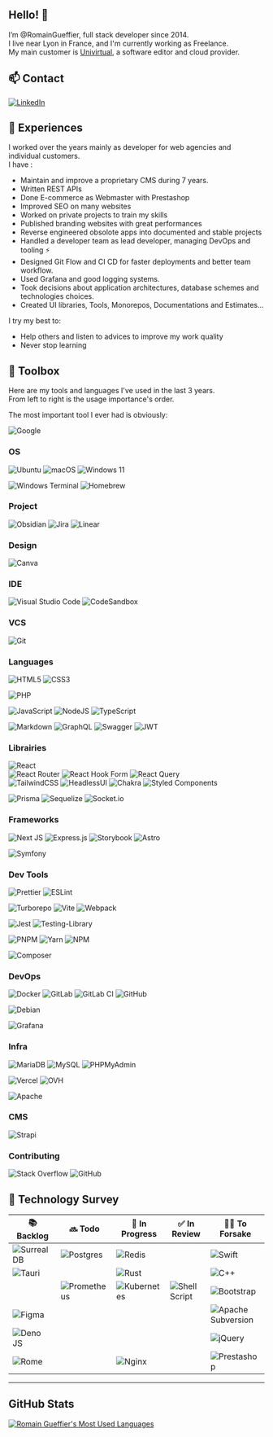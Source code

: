 [linkedin]: https://www.linkedin.com/in/romain-gueffier/

## Hello! 👋

I’m @RomainGueffier, full stack developer since 2014.<br/>
I live near Lyon in France, and I'm currently working as Freelance.<br/>
My main customer is [Univirtual](https://www.univitual.ch), a software editor and cloud provider. 

## 📫 Contact

[![LinkedIn](https://img.shields.io/badge/linkedin-%230077B5.svg?style=for-the-badge&logo=linkedin&logoColor=white)][linkedin]

## 🧳 Experiences

I worked over the years mainly as developer for web agencies and individual customers.</br>
I have :
- Maintain and improve a proprietary CMS during 7 years.
- Written REST APIs
- Done E-commerce as Webmaster with Prestashop
- Improved SEO on many websites
- Worked on private projects to train my skills
- Published branding websites with great performances
- Reverse engineered obsolote apps into documented and stable projects
- Handled a developer team as lead developer, managing DevOps and tooling ⚡
- Designed Git Flow and CI CD for faster deployments and better team workflow.
- Used Grafana and good logging systems.
- Took decisions about application architectures, database schemes and technologies choices.
- Created UI libraries, Tools, Monorepos, Documentations and Estimates...

I try my best to:
- Help others and listen to advices to improve my work quality
- Never stop learning

## 🧰 Toolbox

Here are my tools and languages I've used in the last 3 years.<br/>
From left to right is the usage importance's order.

The most important tool I ever had is obviously:

![Google](https://img.shields.io/badge/google-4285F4?style=for-the-badge&logo=google&logoColor=white)

### OS

![Ubuntu](https://img.shields.io/badge/Ubuntu-E95420?style=for-the-badge&logo=ubuntu&logoColor=white)
![macOS](https://img.shields.io/badge/mac%20os-000000?style=for-the-badge&logo=macos&logoColor=F0F0F0)
![Windows 11](https://img.shields.io/badge/Windows%2011-%230079d5.svg?style=for-the-badge&logo=Windows%2011&logoColor=white)

![Windows Terminal](https://img.shields.io/badge/Windows%20Terminal-%234D4D4D.svg?style=for-the-badge&logo=windows-terminal&logoColor=white)
![Homebrew](https://img.shields.io/badge/Homebrew-%23FBB040.svg?style=for-the-badge&logo=homebrew&logoColor=white)

### Project

![Obsidian](https://img.shields.io/badge/Obsidian-%23483699.svg?style=for-the-badge&logo=obsidian&logoColor=white)
![Jira](https://img.shields.io/badge/jira-%230A0FFF.svg?style=for-the-badge&logo=jira&logoColor=white)
![Linear](https://img.shields.io/badge/linear-%235E6AD2.svg?style=for-the-badge&logo=linear&logoColor=white)

### Design

![Canva](https://img.shields.io/badge/Canva-%2300C4CC.svg?style=for-the-badge&logo=Canva&logoColor=white)

### IDE

![Visual Studio Code](https://img.shields.io/badge/Visual%20Studio%20Code-0078d7.svg?style=for-the-badge&logo=visual-studio-code&logoColor=white)
![CodeSandbox](https://img.shields.io/badge/Codesandbox-040404?style=for-the-badge&logo=codesandbox&logoColor=DBDBDB)

### VCS

![Git](https://img.shields.io/badge/git-%23F05033.svg?style=for-the-badge&logo=git&logoColor=white)

### Languages

![HTML5](https://img.shields.io/badge/html5-%23E34F26.svg?style=for-the-badge&logo=html5&logoColor=white)
![CSS3](https://img.shields.io/badge/css3-%231572B6.svg?style=for-the-badge&logo=css3&logoColor=white)

![PHP](https://img.shields.io/badge/php-%23777BB4.svg?style=for-the-badge&logo=php&logoColor=white)

![JavaScript](https://img.shields.io/badge/javascript-%23323330.svg?style=for-the-badge&logo=javascript&logoColor=%23F7DF1E)
![NodeJS](https://img.shields.io/badge/node.js-6DA55F?style=for-the-badge&logo=node.js&logoColor=white)
![TypeScript](https://img.shields.io/badge/typescript-%23007ACC.svg?style=for-the-badge&logo=typescript&logoColor=white)

![Markdown](https://img.shields.io/badge/markdown-%23000000.svg?style=for-the-badge&logo=markdown&logoColor=white)
![GraphQL](https://img.shields.io/badge/-GraphQL-E10098?style=for-the-badge&logo=graphql&logoColor=white)
![Swagger](https://img.shields.io/badge/-Swagger-%23Clojure?style=for-the-badge&logo=swagger&logoColor=white)
![JWT](https://img.shields.io/badge/JWT-black?style=for-the-badge&logo=JSON%20web%20tokens)

### Librairies

![React](https://img.shields.io/badge/react-%2320232a.svg?style=for-the-badge&logo=react&logoColor=%2361DAFB)<br/>
![React Router](https://img.shields.io/badge/React_Router-CA4245?style=for-the-badge&logo=react-router&logoColor=white)
![React Hook Form](https://img.shields.io/badge/React%20Hook%20Form-%23EC5990.svg?style=for-the-badge&logo=reacthookform&logoColor=white)
![React Query](https://img.shields.io/badge/-React%20Query-FF4154?style=for-the-badge&logo=react%20query&logoColor=white)<br/>
![TailwindCSS](https://img.shields.io/badge/tailwindcss-%2338B2AC.svg?style=for-the-badge&logo=tailwind-css&logoColor=white)
![HeadlessUI](https://img.shields.io/badge/headlessui-66E3FF.svg?style=for-the-badge&logo=headlessui&logoColor=white)
![Chakra](https://img.shields.io/badge/chakra-%234ED1C5.svg?style=for-the-badge&logo=chakraui&logoColor=white)
![Styled Components](https://img.shields.io/badge/styled--components-DB7093?style=for-the-badge&logo=styled-components&logoColor=white)

![Prisma](https://img.shields.io/badge/Prisma-3982CE?style=for-the-badge&logo=Prisma&logoColor=white)
![Sequelize](https://img.shields.io/badge/Sequelize-52B0E7?style=for-the-badge&logo=Sequelize&logoColor=white)
![Socket.io](https://img.shields.io/badge/Socket.io-black?style=for-the-badge&logo=socket.io&badgeColor=010101)

### Frameworks

![Next JS](https://img.shields.io/badge/Next-black?style=for-the-badge&logo=next.js&logoColor=white)
![Express.js](https://img.shields.io/badge/express.js-%23404d59.svg?style=for-the-badge&logo=express&logoColor=%2361DAFB)
![Storybook](https://img.shields.io/badge/-Storybook-FF4785?style=for-the-badge&logo=storybook&logoColor=white)
![Astro](https://img.shields.io/badge/astro-FF5D01?style=for-the-badge&logo=astro&logoColor=F7BA3E)

![Symfony](https://img.shields.io/badge/symfony-%23000000.svg?style=for-the-badge&logo=symfony&logoColor=white)

### Dev Tools

![Prettier](https://img.shields.io/badge/prettier-1A2C34?style=for-the-badge&logo=prettier&logoColor=F7BA3E)
![ESLint](https://img.shields.io/badge/ESLint-4B3263?style=for-the-badge&logo=eslint&logoColor=white)

![Turborepo](https://img.shields.io/badge/turborepo-EF4444.svg?style=for-the-badge&logo=turborepo&logoColor=white)
![Vite](https://img.shields.io/badge/vite-%23646CFF.svg?style=for-the-badge&logo=vite&logoColor=white)
![Webpack](https://img.shields.io/badge/webpack-%238DD6F9.svg?style=for-the-badge&logo=webpack&logoColor=black)

![Jest](https://img.shields.io/badge/-jest-%23C21325?style=for-the-badge&logo=jest&logoColor=white)
![Testing-Library](https://img.shields.io/badge/-TestingLibrary-%23E33332?style=for-the-badge&logo=testing-library&logoColor=white)

![PNPM](https://img.shields.io/badge/PNPM-F69220.svg?style=for-the-badge&logo=pnpm&logoColor=white)
![Yarn](https://img.shields.io/badge/yarn-%232C8EBB.svg?style=for-the-badge&logo=yarn&logoColor=white)
![NPM](https://img.shields.io/badge/NPM-%23000000.svg?style=for-the-badge&logo=npm&logoColor=white)

![Composer](https://img.shields.io/badge/composer-%23885630.svg?style=for-the-badge&logo=composer&logoColor=white)

### DevOps

![Docker](https://img.shields.io/badge/docker-%230db7ed.svg?style=for-the-badge&logo=docker&logoColor=white)
![GitLab](https://img.shields.io/badge/gitlab-%23181717.svg?style=for-the-badge&logo=gitlab&logoColor=white)
![GitLab CI](https://img.shields.io/badge/gitlab%20ci-%23181717.svg?style=for-the-badge&logo=gitlab&logoColor=white)
![GitHub](https://img.shields.io/badge/github-%23121011.svg?style=for-the-badge&logo=github&logoColor=white)

![Debian](https://img.shields.io/badge/Debian-D70A53?style=for-the-badge&logo=debian&logoColor=white)

![Grafana](https://img.shields.io/badge/grafana-%23F46800.svg?style=for-the-badge&logo=grafana&logoColor=white)

### Infra

![MariaDB](https://img.shields.io/badge/MariaDB-003545?style=for-the-badge&logo=mariadb&logoColor=white)
![MySQL](https://img.shields.io/badge/mysql-%2300f.svg?style=for-the-badge&logo=mysql&logoColor=white)
![PHPMyAdmin](https://img.shields.io/badge/phpmyadmin-6C78AF.svg?style=for-the-badge&logo=phpmyadmin&logoColor=white)

![Vercel](https://img.shields.io/badge/vercel-%23000000.svg?style=for-the-badge&logo=vercel&logoColor=white)
![OVH](https://img.shields.io/badge/ovh-%23123F6D.svg?style=for-the-badge&logo=ovh&logoColor=#123F6D)

![Apache](https://img.shields.io/badge/apache-%23D42029.svg?style=for-the-badge&logo=apache&logoColor=white)

### CMS

![Strapi](https://img.shields.io/badge/strapi-%232E7EEA.svg?style=for-the-badge&logo=strapi&logoColor=white)

### Contributing

![Stack Overflow](https://img.shields.io/badge/-Stackoverflow-FE7A16?style=for-the-badge&logo=stack-overflow&logoColor=white)
![GitHub](https://img.shields.io/badge/github-%23121011.svg?style=for-the-badge&logo=github&logoColor=white)

## 👀 Technology Survey

| 📚 Backlog| 🔜 Todo| 📖 In Progress| ✅ In Review| 👴🏻 To Forsake|
|-|-|-|-|-|
|![SurrealDB](https://img.shields.io/badge/SurrealDB-FF00A0?style=for-the-badge&logo=surrealdb&logoColor=white)|![Postgres](https://img.shields.io/badge/postgres-%23316192.svg?style=for-the-badge&logo=postgresql&logoColor=white)|![Redis](https://img.shields.io/badge/redis-%23DD0031.svg?style=for-the-badge&logo=redis&logoColor=white)||![Swift](https://img.shields.io/badge/swift-F54A2A?style=for-the-badge&logo=swift&logoColor=white)|
|![Tauri](https://img.shields.io/badge/tauri-%2324C8DB.svg?style=for-the-badge&logo=tauri&logoColor=%23FFFFFF)||![Rust](https://img.shields.io/badge/rust-%23000000.svg?style=for-the-badge&logo=rust&logoColor=white)||![C++](https://img.shields.io/badge/c++-%2300599C.svg?style=for-the-badge&logo=c%2B%2B&logoColor=white)|
||![Prometheus](https://img.shields.io/badge/Prometheus-E6522C?style=for-the-badge&logo=Prometheus&logoColor=white)|![Kubernetes](https://img.shields.io/badge/kubernetes-%23326ce5.svg?style=for-the-badge&logo=kubernetes&logoColor=white)|![Shell Script](https://img.shields.io/badge/shell_script-%23121011.svg?style=for-the-badge&logo=gnu-bash&logoColor=white)|![Bootstrap](https://img.shields.io/badge/bootstrap-%23563D7C.svg?style=for-the-badge&logo=bootstrap&logoColor=white)|
|![Figma](https://img.shields.io/badge/figma-%23F24E1E.svg?style=for-the-badge&logo=figma&logoColor=white)||||![Apache Subversion](https://img.shields.io/badge/subversion-%23809CC9.svg?style=for-the-badge&logo=subversion&logoColor=white)|
|![Deno JS](https://img.shields.io/badge/deno%20js-000000?style=for-the-badge&logo=deno&logoColor=white)||||![jQuery](https://img.shields.io/badge/jquery-%230769AD.svg?style=for-the-badge&logo=jquery&logoColor=white)|
|![Rome](https://img.shields.io/badge/rome-%2327272A.svg?style=for-the-badge&logo=rome&logoColor=white)||![Nginx](https://img.shields.io/badge/nginx-%23009639.svg?style=for-the-badge&logo=nginx&logoColor=white)||![Prestashop](https://img.shields.io/badge/Prestashop-DF0067?style=for-the-badge&logo=prestashop&logoColor=white)|

---

## GitHub Stats
  
[<img alt="Romain Gueffier's Most Used Languages" src="https://github-readme-stats.vercel.app/api/top-langs/?username=RomainGueffier">](#)
